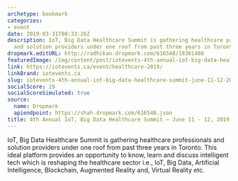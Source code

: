 ```yaml
---
archetype: bookmark
categories:
- event
date: 2019-03-31T00:33:26Z
description: IoT, Big Data Healthcare Summit is gathering healthcare professionals
  and solution providers under one roof from past three years in Toronto.
dropmark.editURL: http://radhikan.dropmark.com/616548/18301488
featuredImage: /img/content/post/iotevents-4th-annual-iot-big-data-healthcare-summit-june-11-12-2019-toronto-on.png
link: https://iotevents.ca/event/healthcare-2019/
linkBrand: iotevents.ca
slug: iotevents-4th-annual-iot-big-data-healthcare-summit-june-11-12-2019-toronto-on
socialScore: 19
socialScoreSimulated: true
source:
  name: Dropmark
  apiendpoint: https://shah.dropmark.com/616548.json
title: 4th Annual IoT, Big Data Healthcare Summit – June 11 - 12, 2019, Toronto ON
---
```

IoT, Big Data Healthcare Summit is gathering healthcare professionals and solution providers under one roof from past three years in Toronto. This ideal platform provides an opportunity to know, learn and discuss intelligent tech which is reshaping the healthcare sector i.e., IoT, Big Data, Artificial Intelligence, Blockchain, Augmented Reality and, Virtual Reality etc.